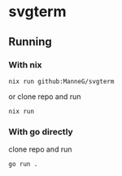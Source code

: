 # svgterm

## Running

### With nix

```
nix run github:ManneG/svgterm
```

or clone repo and run

```
nix run
```

### With go directly

clone repo and run

```
go run .
```